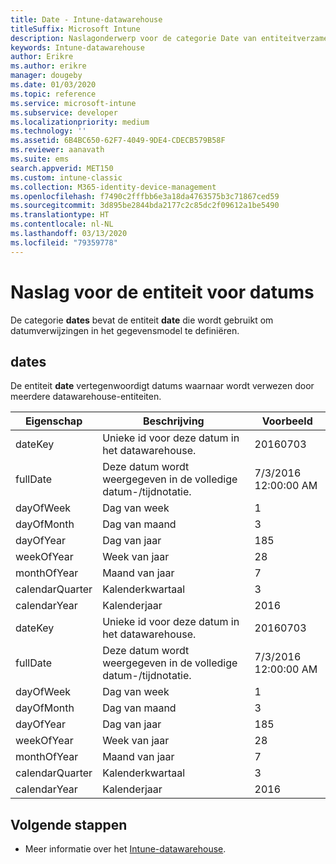 ```yaml
---
title: Date - Intune-datawarehouse
titleSuffix: Microsoft Intune
description: Naslagonderwerp voor de categorie Date van entiteitverzamelingen in de Intune-datawarehouse-API.
keywords: Intune-datawarehouse
author: Erikre
ms.author: erikre
manager: dougeby
ms.date: 01/03/2020
ms.topic: reference
ms.service: microsoft-intune
ms.subservice: developer
ms.localizationpriority: medium
ms.technology: ''
ms.assetid: 6B4BC650-62F7-4049-9DE4-CDECB579B58F
ms.reviewer: aanavath
ms.suite: ems
search.appverid: MET150
ms.custom: intune-classic
ms.collection: M365-identity-device-management
ms.openlocfilehash: f7490c2fffbb6e3a18da4763575b3c71867ced59
ms.sourcegitcommit: 3d895be2844bda2177c2c85dc2f09612a1be5490
ms.translationtype: HT
ms.contentlocale: nl-NL
ms.lasthandoff: 03/13/2020
ms.locfileid: "79359778"
---
```

# <a name="reference-for-dates-entity"></a>Naslag voor de entiteit voor datums

De categorie **dates** bevat de entiteit **date** die wordt gebruikt om datumverwijzingen in het gegevensmodel te definiëren.

## <a name="dates"></a>dates

De entiteit **date** vertegenwoordigt datums waarnaar wordt verwezen door meerdere datawarehouse-entiteiten.


|    Eigenschap     |                      Beschrijving                       |       Voorbeeld        |
|-----------------|--------------------------------------------------------|----------------------|
|     dateKey     | Unieke id voor deze datum in het datawarehouse. |       20160703       |
|    fullDate     |    Deze datum wordt weergegeven in de volledige datum-/tijdnotatie.     | 7/3/2016 12:00:00 AM |
|    dayOfWeek    |                      Dag van week                       |          1           |
|   dayOfMonth    |                      Dag van maand                      |          3           |
|    dayOfYear    |                      Dag van jaar                       |         185          |
|   weekOfYear    |                      Week van jaar                      |          28          |
|   monthOfYear   |                   Maand van jaar                    |          7           |
| calendarQuarter |                    Kalenderkwartaal                    |          3           |
|  calendarYear   |                     Kalenderjaar                      |         2016         |
|     dateKey     | Unieke id voor deze datum in het datawarehouse. |       20160703       |
|    fullDate     |    Deze datum wordt weergegeven in de volledige datum-/tijdnotatie.     | 7/3/2016 12:00:00 AM |
|    dayOfWeek    |                      Dag van week                       |          1           |
|   dayOfMonth    |                      Dag van maand                      |          3           |
|    dayOfYear    |                      Dag van jaar                       |         185          |
|   weekOfYear    |                      Week van jaar                      |          28          |
|   monthOfYear   |                   Maand van jaar                    |          7           |
| calendarQuarter |                    Kalenderkwartaal                    |          3           |
|  calendarYear   |                     Kalenderjaar                      |         2016         |

## <a name="next-steps"></a>Volgende stappen

- Meer informatie over het [Intune-datawarehouse](reports-nav-create-intune-reports.md).
